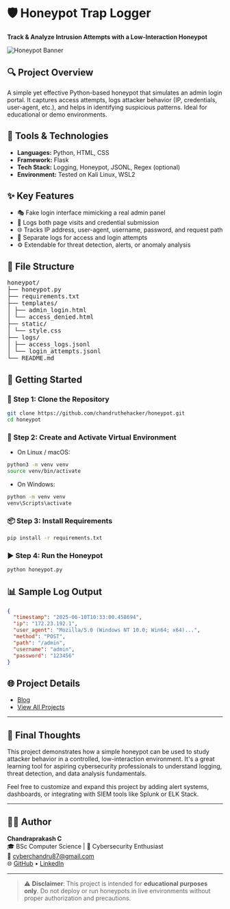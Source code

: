 # 🛡️ Honeypot Trap Logger

**Track & Analyze Intrusion Attempts with a Low-Interaction Honeypot**

![Honeypot Banner](https://chandruthehacker.github.io/portfolio/projects/all-projects/honeypot/assets/images/honeypot.png)

## 🔍 Project Overview

A simple yet effective Python-based honeypot that simulates an admin login portal. It captures access attempts, logs attacker behavior (IP, credentials, user-agent, etc.), and helps in identifying suspicious patterns. Ideal for educational or demo environments.

## 🧰 Tools & Technologies

- **Languages:** Python, HTML, CSS
- **Framework:** Flask
- **Tech Stack:** Logging, Honeypot, JSONL, Regex (optional)
- **Environment:** Tested on Kali Linux, WSL2

## ✨ Key Features

- 🎭 Fake login interface mimicking a real admin panel
- 🛑 Logs both page visits and credential submission
- 🌐 Tracks IP address, user-agent, username, password, and request path
- 📁 Separate logs for access and login attempts
- ⚙️ Extendable for threat detection, alerts, or anomaly analysis

## 📂 File Structure

<pre>
honeypot/
├── honeypot.py
├── requirements.txt
├── templates/
│ ├── admin_login.html
│ └── access_denied.html
├── static/
│ └── style.css
├── logs/
│ ├── access_logs.jsonl
│ └── login_attempts.jsonl
└── README.md
</pre>


## 🚀 Getting Started

### 🔧 Step 1: Clone the Repository

```bash
git clone https://github.com/chandruthehacker/honeypot.git
cd honeypot
```

### 🧪 Step 2: Create and Activate Virtual Environment

- On Linux / macOS:
```bash
python3 -m venv venv
source venv/bin/activate
```

- On Windows:
```bash
python -m venv venv
venv\Scripts\activate
```

### 📦 Step 3: Install Requirements

```bash
pip install -r requirements.txt
```

### ▶️ Step 4: Run the Honeypot

```bash
python honeypot.py
```

## 📊 Sample Log Output

```json
{
  "timestamp": "2025-06-10T10:33:00.458694",
  "ip": "172.23.192.1",
  "user_agent": "Mozilla/5.0 (Windows NT 10.0; Win64; x64)...",
  "method": "POST",
  "path": "/admin",
  "username": "admin",
  "password": "123456"
}
```

## 🌐 Project Details
- [Blog](https://chandruthehacker.github.io/portfolio/projects/all-projects/honeypot/honeypot.html)
- [View All Projects](https://chandruthehacker.github.io/portfolio/projects/projects.html)

---

## 🧠 Final Thoughts

This project demonstrates how a simple honeypot can be used to study attacker behavior in a controlled, low-interaction environment. It's a great learning tool for aspiring cybersecurity professionals to understand logging, threat detection, and data analysis fundamentals.

Feel free to customize and expand this project by adding alert systems, dashboards, or integrating with SIEM tools like Splunk or ELK Stack.

---

## 👨‍💻 Author

**Chandraprakash C**  
🎓 BSc Computer Science | 🔐 Cybersecurity Enthusiast  
📧 [cyberchandru87@gmail.com](mailto:cyberchandru87@gmail.com)  
🌐 [GitHub](https://github.com/chandruthehacker) • [LinkedIn](https://linkedin.com/in/chandraprakash87/)

---

> ⚠️ **Disclaimer**: This project is intended for **educational purposes only**. Do not deploy or run honeypots in live environments without proper authorization and precautions.




